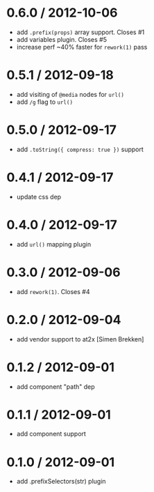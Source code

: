 
0.6.0 / 2012-10-06 
==================

  * add `.prefix(props)` array support. Closes #1
  * add variables plugin. Closes #5
  * increase perf ~40% faster for `rework(1)` pass

0.5.1 / 2012-09-18 
==================

  * add visiting of `@media` nodes for `url()`
  * add `/g` flag to `url()`

0.5.0 / 2012-09-17 
==================

  * add `.toString({ compress: true })` support

0.4.1 / 2012-09-17 
==================

  * update css dep

0.4.0 / 2012-09-17 
==================

  * add `url()` mapping plugin

0.3.0 / 2012-09-06 
==================

  * add `rework(1)`. Closes #4

0.2.0 / 2012-09-04 
==================

  * add vendor support to at2x [Simen Brekken]

0.1.2 / 2012-09-01 
==================

  * add component "path" dep

0.1.1 / 2012-09-01 
==================

  * add component support

0.1.0 / 2012-09-01 
==================

  * add .prefixSelectors(str) plugin
